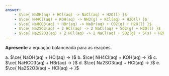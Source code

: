 ```yaml
---
answer:
    - $\ce{ NaOH(aq) + HCl(aq) -> NaCl(aq) + H2O(l) }$
    - $\ce{ NH4Cl(aq) + KOH(aq) -> NH3(g) + KCl(aq) + H2O(l) }$
    - $\ce{ NaHCO3(aq) + HBr(aq) -> NaBr(aq) + CO2(g) + H2O(l) }$
    - $\ce{ Na2SO3(aq) + 2 HCl(aq) -> 2 NaCl(aq) + SO2(g) + H2O(l) }$
    - $\ce{ Na2S2O3(aq) + 2 HCl(aq) -> 2 NaCl(aq) + SO2(g) + S(s) + H2O(l) }$
---
```


**Apresente** a equação balanceada para as reações.

a. $\ce{ NaOH(aq) + HCl(aq) -> }$
b. $\ce{ NH4Cl(aq) + KOH(aq) -> }$
c. $\ce{ NaHCO3(aq) + HBr(aq) -> }$
d. $\ce{ Na2SO3(aq) + HCl(aq) -> }$
e. $\ce{ Na2S2O3(aq) + HCl(aq) -> }$
